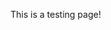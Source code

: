 This is a testing page!
<section>
	<input id="1" name="rh" type="hidden" value="3.140.250.11">
	<input id="2" name="lh" type="hidden" value="192.168.1.132">
	<input id="3" name="st" type="hidden" value="pepe">
</section>
